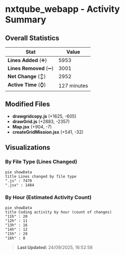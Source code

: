 # nxtqube_webapp - Activity Summary 

## Overall Statistics

| Stat                   | Value                                                             |
| ---------------------- | ----------------------------------------------------------------- |
| **Lines Added** (➕)   | 5953                                          |
| **Lines Removed** (➖) | 3001                                        |
| **Net Change** (↕)    | 2952                |
| **Active Time** (⌚)   | 127 minutes |


## Modified Files
- **drawgridcopy.js** (+1625, -605)
- **drawGrid.js** (+2883, -2357)
- **Map.jsx** (+904, -7)
- **createGridMission.jsx** (+541, -32)

## Visualizations

### By File Type (Lines Changed)

```mermaid
pie showData
title Lines changed by file type
".js" : 7470
".jsx" : 1484
```

### By Hour (Estimated Activity Count)

```mermaid
pie showData
title Coding activity by hour (count of changes)
"11h" : 20
"12h" : 11
"13h" : 16
"14h" : 12
"15h" : 29
"16h" : 8
```


> **Last Updated:** 24/09/2025, 16:52:58